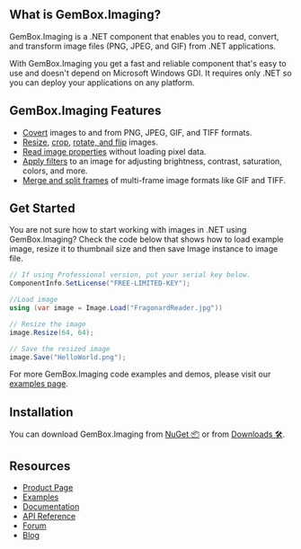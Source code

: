 ## What is GemBox.Imaging?

GemBox.Imaging is a .NET component that enables you to read, convert, and transform image files (PNG, JPEG, and GIF) from .NET applications.

With GemBox.Imaging you get a fast and reliable component that's easy to use and doesn't depend on Microsoft Windows GDI. It requires only .NET so you can deploy your applications on any platform.

## GemBox.Imaging Features

- [Covert](https://www.gemboxsoftware.com/imaging/examples/c-sharp-vb-net-convert-image/202) images to and from PNG, JPEG, GIF, and TIFF formats.
- [Resize](https://www.gemboxsoftware.com/imaging/examples/c-sharp-vb-net-resize-image/301), [crop](https://www.gemboxsoftware.com/imaging/examples/c-sharp-vb-net-crop-image/302), [rotate, and flip](https://www.gemboxsoftware.com/imaging/examples/c-sharp-vb-net-rotate-flip-image/303) images.
- [Read image properties](https://www.gemboxsoftware.com/imaging/examples/c-sharp-vb-net-read-image/201) without loading pixel data.
- [Apply filters](https://www.gemboxsoftware.com/imaging/examples/c-sharp-vb-net-apply-filter-to-image/203) to an image for adjusting brightness, contrast, saturation, colors, and more.
- [Merge and split frames](https://www.gemboxsoftware.com/imaging/examples/c-sharp-vb-net-merge-split-frames/204) of multi-frame image formats like GIF and TIFF.

## Get Started

You are not sure how to start working with images in .NET using GemBox.Imaging? Check the code below that shows how to load example image, resize it to thumbnail size and then save Image instance to image file.

```csharp
// If using Professional version, put your serial key below.
ComponentInfo.SetLicense("FREE-LIMITED-KEY");

//Load image
using (var image = Image.Load("FragonardReader.jpg"))

// Resize the image
image.Resize(64, 64);

// Save the resized image
image.Save("HelloWorld.png");
```

For more GemBox.Imaging code examples and demos, please visit our [examples page](https://www.gemboxsoftware.com/imaging/examples/getting-started/101).

## Installation

You can download GemBox.Imaging from [NuGet 📦](https://www.nuget.org/packages/GemBox.Imaging/) or from [Downloads 🛠️](https://www.gemboxsoftware.com/imaging/downloads/).

## Resources

- [Product Page](https://www.gemboxsoftware.com/imaging)
- [Examples](https://www.gemboxsoftware.com/imaging/examples)
- [Documentation](https://www.gemboxsoftware.com/imaging/docs/introduction.html)
- [API Reference](https://www.gemboxsoftware.com/imaging/docs/GemBox.Imaging.html)
- [Forum](https://forum.gemboxsoftware.com/c/gembox-imaging/12)
- [Blog](https://www.gemboxsoftware.com/gembox-imaging)
